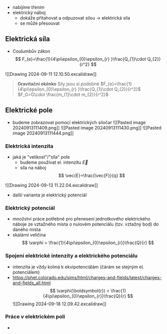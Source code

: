 - nabíjíme třením
- elektrický náboj
	- dokáže přitahovat a odpuzovat silou -> elektrická síla
	- se může přesouvat
## Elektrická síla
- Coulumbův zákon
$$
F_{e}=\frac{1}{4\pi\epsilon_{0}\epsilon_{r} }\frac{Q_{1}\cdot Q_{2}}{r^2}
$$

![[Drawing 2024-09-11 12.10.50.excalidraw]]

> **Gravitační okénko**
> Síly jsou si podobné
> $F_{e}=\frac{1}{4\pi\epsilon_{0}\epsilon_{r} }\frac{Q_{1}\cdot Q_{2}}{r^2}$
> $F_G=G\cdot  \frac{m_{1}\cdot m_{2}}{r^2}$


## Elektrické pole
- budeme zobrazovat pomocí elektrických siločar
![[Pasted image 20240913111409.png]]
![[Pasted image 20240913111430.png]]
![[Pasted image 20240913111444.png]]
### Elektrická intenzita
- jaká je "velikost"/"síla" pole
	- budeme používat el. intenzitu $\vec{E}$
	- síla na náboj
$$
\vec{E}=\frac{\vec{F}}{q}
$$

![[Drawing 2024-09-13 11.22.04.excalidraw]]
- další varianta je elektrický potenciál
### Elektrický potenciál
- množství práce potřebné pro přenesení jednotkového elektrického náboje ze vztažného místa o nulovém potenciálu (tzv. vztažný bod) do daného místa
- skalární veličina
$$
\varphi = \frac{1}{4\pi\epsilon_{0}\epsilon_{r}}\frac{Q}{r}
$$
### Spojení elektrické intenzity a elektrického potenciálu
- intenzita je vždy kolmá k ekvipotenciálám (čárám se stejným el. potenciálem)
- https://phet.colorado.edu/sims/html/charges-and-fields/latest/charges-and-fields_all.html
$$
\varphi(\boldsymbol{r}) = \frac{1}{4\pi\epsilon_{0}\epsilon_{r}}\frac{Q}{r}
$$
![[Drawing 2024-09-18 12.09.42.excalidraw]]
### Práce v elektrickém poli
- 